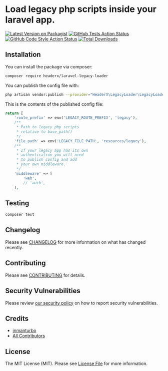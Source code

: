 # Load legacy php scripts inside your laravel app.

[![Latest Version on Packagist](https://img.shields.io/packagist/v/headerx/laravel-legacy-loader.svg?style=flat-square)](https://packagist.org/packages/headerx/laravel-legacy-loader)
[![GitHub Tests Action Status](https://img.shields.io/github/workflow/status/headerx/laravel-legacy-loader/run-tests?label=tests)](https://github.com/headerx/laravel-legacy-loader/actions?query=workflow%3Arun-tests+branch%3Amain)
[![GitHub Code Style Action Status](https://img.shields.io/github/workflow/status/headerx/laravel-legacy-loader/Check%20&%20fix%20styling?label=code%20style)](https://github.com/headerx/laravel-legacy-loader/actions?query=workflow%3A"Check+%26+fix+styling"+branch%3Amain)
[![Total Downloads](https://img.shields.io/packagist/dt/headerx/laravel-legacy-loader.svg?style=flat-square)](https://packagist.org/packages/headerx/laravel-legacy-loader)

## Installation

You can install the package via composer:

```bash
composer require headerx/laravel-legacy-loader
```
You can publish the config file with:
```bash
php artisan vendor:publish --provider="HeaderX\LegacyLoader\LegacyLoaderServiceProvider" --tag="laravel-legacy-loader-config"
```

This is the contents of the published config file:

```php
return [
    'route_prefix' => env('LEGACY_ROUTE_PREFIX', 'legacy'),
    /**
     * Path to legacy php scripts
     * relative to base_path()
     */
    'file_path' => env('LEGACY_FILE_PATH', 'resources/legacy'),
    /**
     * If your legacy app has its own
     * authentication you will need
     * to publish config and add
     * your own middleware.
     */
    'middleware' => [
        'web',
        // 'auth',
    ],
```



## Testing

```bash
composer test
```

## Changelog

Please see [CHANGELOG](CHANGELOG.md) for more information on what has changed recently.

## Contributing

Please see [CONTRIBUTING](.github/CONTRIBUTING.md) for details.

## Security Vulnerabilities

Please review [our security policy](../../security/policy) on how to report security vulnerabilities.

## Credits

- [inmanturbo](https://github.com/inmanturbo)
- [All Contributors](../../contributors)

## License

The MIT License (MIT). Please see [License File](LICENSE.md) for more information.
